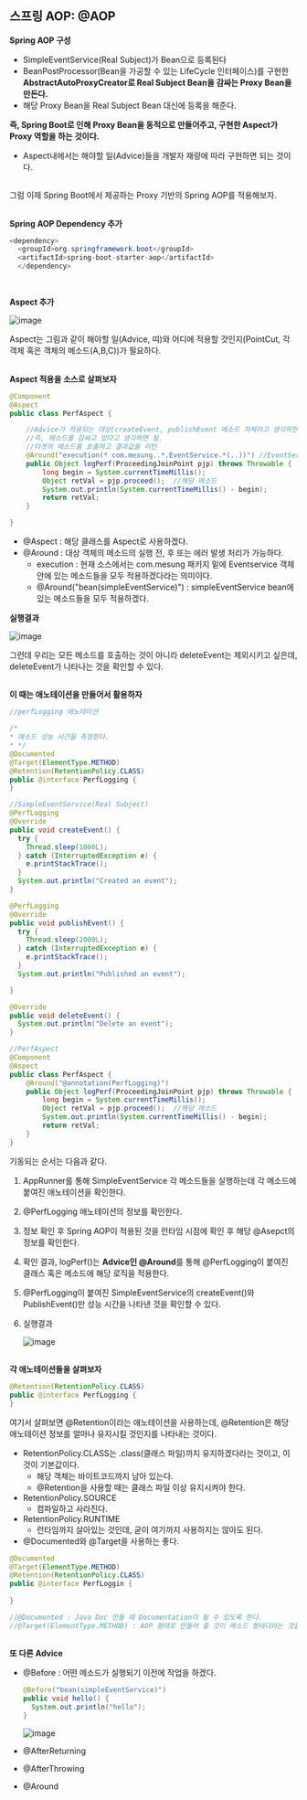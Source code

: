 ## 스프링 AOP: @AOP

**Spring AOP 구성**

- SimpleEventService(Real Subject)가 Bean으로 등록된다
- BeanPostProcessor(Bean을 가공할 수 있는 LifeCycle 인터페이스)를 구현한 **AbstractAutoProxyCreator로 Real Subject Bean을 감싸는 Proxy Bean을 만든다.**
- 해당 Proxy Bean을 Real Subject Bean 대신에 등록을 해준다.

**즉, Spring Boot로 인해 Proxy Bean을 동적으로 만들어주고, 구현한 Aspect가 Proxy 역할을 하는 것이다.**

- Aspect내에서는 해야할 일(Advice)들을 개발자 재량에 따라 구현하면 되는 것이다.



## 

그럼 이제 Spring Boot에서 제공하는 Proxy 기반의 Spring AOP를 적용해보자.



## 

**Spring AOP Dependency 추가**

~~~java
<dependency>
  <groupId>org.springframework.boot</groupId>
  <artifactId>spring-boot-starter-aop</artifactId>
  </dependency>
  
~~~



## 

**Aspect 추가**

![image](https://user-images.githubusercontent.com/40616436/73606364-cc469e80-45ec-11ea-9505-9510edc916d1.png)

Aspect는 그림과 같이 해야할 일(Advice, 띠)와 어디에 적용할 것인지(PointCut, 각 객체 혹은 객체의 메소드(A,B,C))가 필요하다.



## 

**Aspect 적용을 소스로 살펴보자**

~~~java
@Component
@Aspect
public class PerfAspect {

    //Advice가 적용되는 대상(createEvent, publishEvent 메소드 자체라고 생각하면 됨)
    //즉, 메소드를 감싸고 있다고 생각하면 됨.
    //타겟의 메소드를 호출하고 결과값을 리턴
    @Around("execution(* com.mesung..*.EventService.*(..))") //EventService 안에 있는 모든 메소드에 logPerf() 기능을 적용해라
    public Object logPerf(ProceedingJoinPoint pjp) throws Throwable {
        long begin = System.currentTimeMillis();
        Object retVal = pjp.proceed();  //해당 메소드
        System.out.println(System.currentTimeMillis() - begin);
        return retVal;
    }

}
~~~

- @Aspect : 해당 클래스를 Aspect로 사용하겠다.
- @Around : 대상 객체의 메소드의 실행 전, 후 또는 에러 발생 처리가 가능하다.
  - execution : 현재 소스에서는 com.mesung 패키지 밑에 Eventservice 객체 안에 있는 메소드들을 모두 적용하겠다라는 의미이다.
  - @Around("bean(simpleEventService)") : simpleEventService bean에 있는 메소드들을 모두 적용하겠다.

**실행결과**

![image](https://user-images.githubusercontent.com/40616436/73606576-0dd84900-45ef-11ea-8bc8-2550caab8633.png)

그런데 우리는 모든 메소드를 호출하는 것이 아니라 deleteEvent는 제외시키고 싶은데, deleteEvent가 나타나는 것을 확인할 수 있다.



## 

**이 때는 애노테이션을 만들어서 활용하자**

~~~java
//perfLogging 애노테이션

/*
* 메소드 성능 시간을 측정한다.
* */
@Documented
@Target(ElementType.METHOD)
@Retention(RetentionPolicy.CLASS)
public @interface PerfLogging {
}

//SimpleEventService(Real Subject)
@PerfLogging
@Override
public void createEvent() {
  try {
    Thread.sleep(1000L);
  } catch (InterruptedException e) {
    e.printStackTrace();
  }
  System.out.println("Created an event");
}

@PerfLogging
@Override
public void publishEvent() {
  try {
    Thread.sleep(2000L);
  } catch (InterruptedException e) {
    e.printStackTrace();
  }
  System.out.println("Published an event");

}

@Override
public void deleteEvent() {
  System.out.println("Delete an event");
}

//PerfAspect
@Component
@Aspect
public class PerfAspect {
    @Around("@annotation(PerfLogging)")
    public Object logPerf(ProceedingJoinPoint pjp) throws Throwable {
        long begin = System.currentTimeMillis();
        Object retVal = pjp.proceed();  //해당 메소드
        System.out.println(System.currentTimeMillis() - begin);
        return retVal;
    }
}
~~~

기동되는 순서는 다음과 같다.

1. AppRunner를 통해 SimpleEventService 각 메소드들을 실행하는데 각 메소드에 붙여진 애노테이션을 확인한다.

2. @PerfLogging 애노테이션의 정보를 확인한다.

3. 정보 확인 후 Spring AOP이 적용된 것을 런타임 시점에 확인 후 해당 @Asepct의 정보를 확인한다.

4. 확인 결과, logPerf()는 **Advice인 @Around**를 통해 @PerfLogging이 붙여진 클래스 혹은 메소드에 해당 로직을 적용한다.

5. @PerfLogging이 붙여진 SimpleEventService의 createEvent()와 PublishEvent()만 성능 시간을 나타낸 것을 확인할 수 있다.

6. 실행결과

   ![image](https://user-images.githubusercontent.com/40616436/73606944-627dc300-45f3-11ea-96c7-7675934a56fd.png)

   

## 

**각 애노테이션들을 살펴보자**

~~~java
@Retention(RetentionPolicy.CLASS)
public @interface PerfLogging {
}
~~~

여기서 살펴보면 @Retention이라는 애노테이션을 사용하는데, @Retention은 해당 애노테이션 정보를 얼마나 유지시킬 것인지를 나타내는 것이다.

- RetentionPolicy.CLASS는 .class(클래스 파일)까지 유지하겠다라는 것이고, 이것이 기본값이다.
  - 해당 객체는 바이트코드까지 남아 있는다.
  - @Retention을 사용할 때는 클래스 파일 이상 유지시켜야 한다.
- RetentionPolicy.SOURCE
  - 컴파일하고 사라진다.
- RetentionPolicy.RUNTIME
  - 런타임까지 살아있는 것인데, 굳이 여기까지 사용하지는 않아도 된다.
- @Documented와 @Target을 사용하는 좋다.

~~~java
@Documented
@Target(ElementType.METHOD)
@Retention(RetentionPolicy.CLASS)
public @interface PerfLoggin {
  
}

//@Documented : Java Doc 만들 때 Documentation이 될 수 있도록 한다.
//@Target(ElementType.METHOD) : AOP 형태로 만들어 줄 것이 메소드 형태다라는 것을 알려준다.
~~~



## 

**또 다른 Advice**

- @Before : 어떤 메소드가 실행되기 이전에 작업을 하겠다.

  ~~~java
  @Before("bean(simpleEventService)")
  public void hello() {
    System.out.println("hello");
  }
  ~~~

  ![image](https://user-images.githubusercontent.com/40616436/73607024-63fbbb00-45f4-11ea-95ef-7de31c17b88c.png)

- @AfterReturning

- @AfterThrowing

- @Around